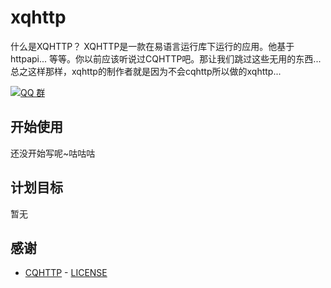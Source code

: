 # xqhttp
  什么是XQHTTP？
    XQHTTP是一款在易语言运行库下运行的应用。他基于httpapi...
    等等。你以前应该听说过CQHTTP吧。那让我们跳过这些无用的东西...
  总之这样那样，xqhttp的制作者就是因为不会cqhttp所以做的xqhttp...

[![QQ 群](https://img.shields.io/badge/qq%E7%BE%A4-168840901-green.svg)](https://jq.qq.com/?_wv=1027&k=kFvBgHIJ)

## 开始使用
还没开始写呢~咕咕咕

## 计划目标
暂无

## 感谢
- [CQHTTP](https://github.com/richardchien/coolq-http-api) -  [LICENSE](https://github.com/richardchien/coolq-http-api/blob/master/LICENSE)
